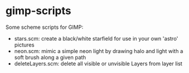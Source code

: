 # gimp-scripts
Some scheme scripts for GIMP:

- stars.scm: create a black/white starfield for use in your own 'astro' pictures
- neon.scm: mimic a simple neon light by drawing halo and light with a soft brush along a given path
- deleteLayers.scm: delete all visible or unvisible Layers from layer list
